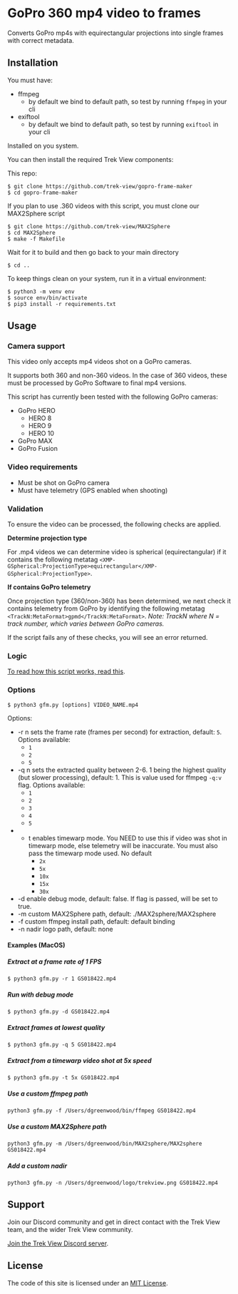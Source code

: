 # GoPro 360 mp4 video to frames

Converts GoPro mp4s with equirectangular projections into single frames with correct metadata.

## Installation

You must have:

* ffmpeg
    * by default we bind to default path, so test by running `ffmpeg` in your cli
* exiftool
    * by default we bind to default path, so test by running `exiftool` in your cli

Installed on you system.

You can then install the required Trek View components:

This repo:

```
$ git clone https://github.com/trek-view/gopro-frame-maker
$ cd gopro-frame-maker
```

If you plan to use .360 videos with this script, you must clone our MAX2Sphere script

```
$ git clone https://github.com/trek-view/MAX2Sphere
$ cd MAX2Sphere
$ make -f Makefile
```

Wait for it to build and then go back to your main directory

```
$ cd ..
```

To keep things clean on your system, run it in a virtual environment:

```
$ python3 -m venv env
$ source env/bin/activate
$ pip3 install -r requirements.txt
```

## Usage

### Camera support

This video only accepts mp4 videos shot on a GoPro cameras.

It supports both 360 and non-360 videos. In the case of 360 videos, these must be processed by GoPro Software to final mp4 versions.

This script has currently been tested with the following GoPro cameras:

* GoPro HERO
	* HERO 8
	* HERO 9
	* HERO 10
* GoPro MAX
* GoPro Fusion

### Video requirements

* Must be shot on GoPro camera
* Must have telemetry (GPS enabled when shooting)

### Validation

To ensure the video can be processed, the following checks are applied.

**Determine projection type**

For .mp4 videos we can determine video is spherical (equirectangular) if it contains the following metatag `<XMP-GSpherical:ProjectionType>equirectangular</XMP-GSpherical:ProjectionType>`.

**If contains GoPro telemetry**

Once projection type (360/non-360) has been determined, we next check it contains telemetry from GoPro by identifying the following metatag `<TrackN:MetaFormat>gpmd</TrackN:MetaFormat>`. _Note: TrackN where N = track number, which varies between GoPro cameras._ 

If the script fails any of these checks, you will see an error returned.

### Logic

[To read how this script works, read this](https://guides.trekview.org/explorer/developer-docs/sequence-functions/process/gopro-video-telemetry).

### Options

```
$ python3 gfm.py [options] VIDEO_NAME.mp4
```

Options:

* -r n sets the frame rate (frames per second) for extraction, default: `5`. Options available:
	* `1`
	* `2` 
	* `5`
* -q n sets the extracted quality between 2-6. 1 being the highest quality (but slower processing), default: 1. This is value used for ffmpeg `-q:v` flag. Options available:
	* `1`
	* `2` 
	* `3`
	* `4`
	* `5`
* - t enables timewarp mode. You NEED to use this if video was shot in timewarp mode, else telemetry will be inaccurate. You must also pass the timewarp mode used. No default
	* `2x`
	* `5x`
	* `10x`
	* `15x`
	* `30x`
* -d enable debug mode, default: false. If flag is passed, will be set to true.
* -m custom MAX2Sphere path, default: ./MAX2sphere/MAX2sphere
* -f custom ffmpeg install path, default: default binding
* -n nadir logo path, default: none

#### Examples (MacOS)

##### Extract at a frame rate of 1 FPS

```
$ python3 gfm.py -r 1 GS018422.mp4
```

##### Run with debug mode

```
$ python3 gfm.py -d GS018422.mp4
```

##### Extract frames at lowest quality

```
$ python3 gfm.py -q 5 GS018422.mp4
```

##### Extract from a timewarp video shot at 5x speed

```
$ python3 gfm.py -t 5x GS018422.mp4
```

##### Use a custom ffmpeg path

```
python3 gfm.py -f /Users/dgreenwood/bin/ffmpeg GS018422.mp4
```

##### Use a custom MAX2Sphere path

```
python3 gfm.py -m /Users/dgreenwood/bin/MAX2sphere/MAX2sphere GS018422.mp4
```

##### Add a custom nadir

```
python3 gfm.py -n /Users/dgreenwood/logo/trekview.png GS018422.mp4
```

## Support

Join our Discord community and get in direct contact with the Trek View team, and the wider Trek View community.

[Join the Trek View Discord server](https://discord.gg/ZVk7h9hCfw).

## License

The code of this site is licensed under an [MIT License](/LICENSE).
